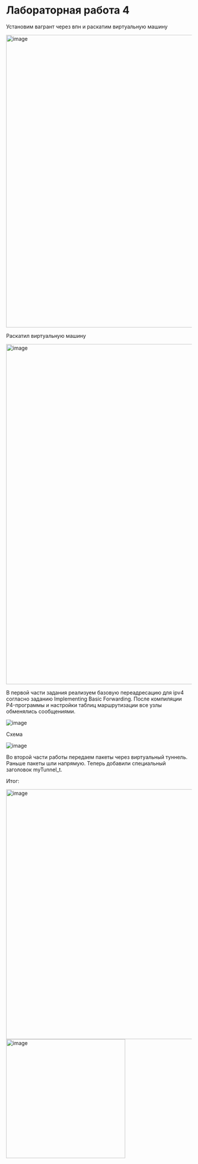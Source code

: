 
# Лабораторная работа 4

Установим вагрант через впн и раскатим виртуальную машину

<img width="794" alt="image" src="https://github.com/user-attachments/assets/00573476-020b-4161-a53f-52c48771450c" />

Раскатил виртуальную машину

<img width="923" alt="image" src="https://github.com/user-attachments/assets/2d6dadda-1916-4e53-91d9-494f2e4b1f4a" />

В первой части задания реализуем базовую переадресацию для ipv4 согласно заданию Implementing Basic Forwarding. После компиляции P4-программы и настройки таблиц маршрутизации все узлы обменялись сообщениями.

![image](https://github.com/user-attachments/assets/d71803c6-6bb3-4546-b6dc-a9e4203528d4)

Схема

![image](https://github.com/user-attachments/assets/cdd9579f-ff7c-465e-b3ab-fb7458c43a7e)


Во второй части работы передаем пакеты через виртуальный туннель.
Раньше пакеты шли напрямую. Теперь добавили специальный заголовок myTunnel_t.

Итог:

<img width="678" alt="image" src="https://github.com/user-attachments/assets/b1e5a746-8272-423f-af7c-56147893d10d" />

<img width="323" alt="image" src="https://github.com/user-attachments/assets/21e1af22-056b-4d94-984e-bfd2fc14c565" />

